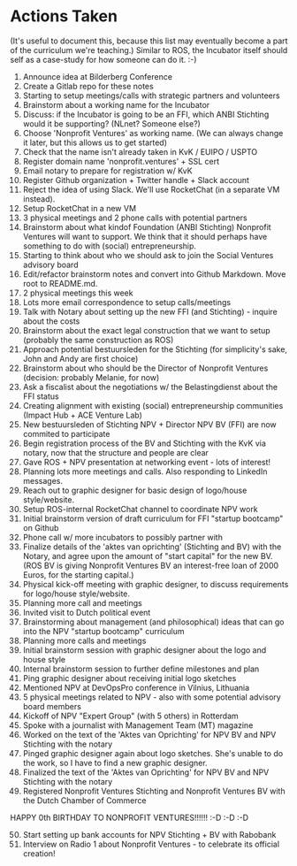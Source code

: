 # Actions Taken

(It's useful to document this, because this list may eventually become a part of the curriculum we're teaching.)  Similar to ROS, the Incubator itself should self as a case-study for how someone can do it.   :-)

1. Announce idea at Bilderberg Conference
2. Create a Gitlab repo for these notes
3. Starting to setup meetings/calls with strategic partners and volunteers
4. Brainstorm about a working name for the Incubator
5. Discuss: if the Incubator is going to be an FFI, which ANBI Stichting would it be supporting?  (NLnet?  Someone else?)
6. Choose 'Nonprofit Ventures' as working name.  (We can always change it later, but this allows us to get started)
7. Check that the name isn't already taken in KvK / EUIPO / USPTO
8. Register domain name 'nonprofit.ventures' + SSL cert
9. Email notary to prepare for registration w/ KvK
10. Register Github organization + Twitter handle + Slack account
11. Reject the idea of using Slack.  We'll use RocketChat (in a separate VM instead).
12. Setup RocketChat in a new VM
13. 3 physical meetings and 2 phone calls with potential partners
14. Brainstorm about what kindof Foundation (ANBI Stichting) Nonprofit Ventures will want to support.  We think that it should perhaps have something to do with (social) entrepreneurship.
15. Starting to think about who we should ask to join the Social Ventures advisory board
16. Edit/refactor brainstorm notes and convert into Github Markdown.  Move root to README.md.
17. 2 physical meetings this week
18. Lots more email correspondence to setup calls/meetings
19. Talk with Notary about setting up the new FFI (and Stichting) - inquire about the costs
20. Brainstorm about the exact legal construction that we want to setup (probably the same construction as ROS)
21. Approach potential bestuursleden for the Stichting (for simplicity's sake, John and Andy are first choice)
22. Brainstorm about who should be the Director of Nonprofit Ventures (decision: probably Melanie, for now)
23. Ask a fiscalist about the negotiations w/ the Belastingdienst about the FFI status
24. Creating alignment with existing (social) entrepreneurship communities (Impact Hub + ACE Venture Lab)
25. New bestuursleden of Stichting NPV + Director NPV BV (FFI) are now commited to participate
26. Begin registration process of the BV and Stichting with the KvK via notary, now that the structure and people are clear
27. Gave ROS + NPV presentation at networking event - lots of interest!
28. Planning lots more meetings and calls.  Also responding to LinkedIn messages.
29. Reach out to graphic designer for basic design of logo/house style/website.
30. Setup ROS-internal RocketChat channel to coordinate NPV work
31. Initial brainstorm version of draft curriculum for FFI "startup bootcamp" on Github
32. Phone call w/ more incubators to possibly partner with
33. Finalize details of the 'aktes van oprichting' (Stichting and BV) with the Notary, and agree upon the amount of "start capital" for the new BV.  (ROS BV is giving Nonprofit Ventures BV an interest-free loan of 2000 Euros, for the starting capital.)
34. Physical kick-off meeting with graphic designer, to discuss requirements for logo/house style/website.
35. Planning more call and meetings
36. Invited visit to Dutch political event
37. Brainstorming about management (and philosophical) ideas that can go into the NPV "startup bootcamp" curriculum
38. Planning more calls and meetings
39. Initial brainstorm session with graphic designer about the logo and house style
40. Internal brainstorm session to further define milestones and plan
41. Ping graphic designer about receiving initial logo sketches
42. Mentioned NPV at DevOpsPro conference in Vilnius, Lithuania
43. 5 physical meetings related to NPV - also with some potential advisory board members
44. Kickoff of NPV "Expert Group" (with 5 others) in Rotterdam
45. Spoke with a journalist with Management Team (MT) magazine
46. Worked on the text of the 'Aktes van Oprichting' for NPV BV and NPV Stichting with the notary
47. Pinged graphic designer again about logo sketches.  She's unable to do the work, so I have to find a new graphic designer.
48. Finalized the text of the 'Aktes van Oprichting' for NPV BV and NPV Stichting with the notary
49. Registered Nonprofit Ventures Stichting and Nonprofit Ventures BV with the Dutch Chamber of Commerce 

HAPPY 0th BIRTHDAY TO NONPROFIT VENTURES!!!!!!   :-D :-D :-D

50. Start setting up bank accounts for NPV Stichting + BV with Rabobank
51. Interview on Radio 1 about Nonprofit Ventures - to celebrate its official creation! 

